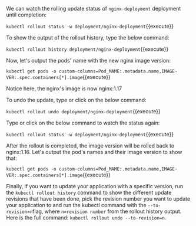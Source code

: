We can watch the rolling update status of `nginx-deployment` deployment until completion:

`kubectl rollout status -w deployment/nginx-deployment`{{execute}}

To show the output of the rollout history, type the below command:
  
`kubectl rollout history deployment/nginx-deployment`{{execute}}

Now, let's output the pods' name with the new nginx image version:
  
`kubectl get pods -o custom-columns=Pod_MAME:.metadata.name,IMAGE-VER:.spec.containers[*].image`{{execute}}

Notice here, the nginx's image is now nginx:1.17

To undo the update, type or click on the below command:

`kubectl rollout undo deployment/nginx-deployment`{{execute}}

Type or click on the below command to watch the status again:
   
`kubectl rollout status -w deployment/nginx-deployment`{{execute}}

After the rollout is completed, the image version will be rolled back to nginx:1.16. Let's output the pod's names and their image version to show that:
   
`kubectl get pods -o custom-columns=Pod_MAME:.metadata.name,IMAGE-VER:.spec.containers[*].image`{{execute}}

Finally, if you want to update your application with a specific version, run the `kubectl rollout history` command to show the different update revisions that have been done, pick the revision number you want to update your application to and run the kubectl command with the `--to-revision=n`flag, where `n=revision number` from the rollout history output. Here is the full command: `kubectl rollout undo --to-revision=n`.
